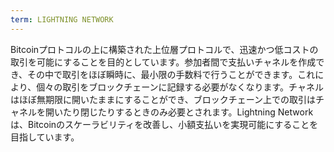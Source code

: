 ```yaml
---
term: LIGHTNING NETWORK
---
```


Bitcoinプロトコルの上に構築された上位層プロトコルで、迅速かつ低コストの取引を可能にすることを目的としています。参加者間で支払いチャネルを作成でき、その中で取引をほぼ瞬時に、最小限の手数料で行うことができます。これにより、個々の取引をブロックチェーンに記録する必要がなくなります。チャネルはほぼ無期限に開いたままにすることができ、ブロックチェーン上での取引はチャネルを開いたり閉じたりするときのみ必要とされます。Lightning Networkは、Bitcoinのスケーラビリティを改善し、小額支払いを実現可能にすることを目指しています。